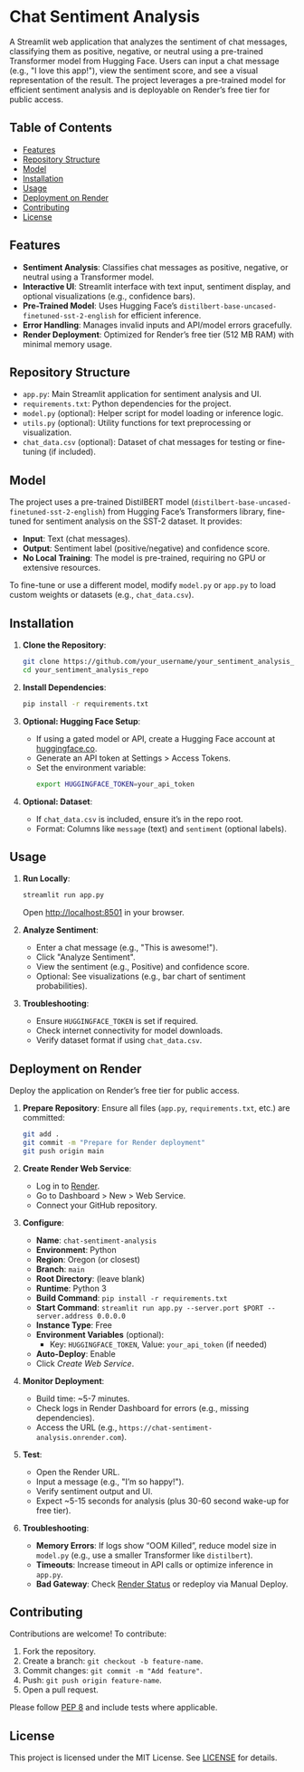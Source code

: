 # Chat Sentiment Analysis

A Streamlit web application that analyzes the sentiment of chat messages, classifying them as positive, negative, or neutral using a pre-trained Transformer model from Hugging Face. Users can input a chat message (e.g., "I love this app!"), view the sentiment score, and see a visual representation of the result. The project leverages a pre-trained model for efficient sentiment analysis and is deployable on Render’s free tier for public access.

## Table of Contents
- [Features](#features)
- [Repository Structure](#repository-structure)
- [Model](#model)
- [Installation](#installation)
- [Usage](#usage)
- [Deployment on Render](#deployment-on-render)
- [Contributing](#contributing)
- [License](#license)

## Features
- **Sentiment Analysis**: Classifies chat messages as positive, negative, or neutral using a Transformer model.
- **Interactive UI**: Streamlit interface with text input, sentiment display, and optional visualizations (e.g., confidence bars).
- **Pre-Trained Model**: Uses Hugging Face’s `distilbert-base-uncased-finetuned-sst-2-english` for efficient inference.
- **Error Handling**: Manages invalid inputs and API/model errors gracefully.
- **Render Deployment**: Optimized for Render’s free tier (512 MB RAM) with minimal memory usage.

## Repository Structure
- `app.py`: Main Streamlit application for sentiment analysis and UI.
- `requirements.txt`: Python dependencies for the project.
- `model.py` (optional): Helper script for model loading or inference logic.
- `utils.py` (optional): Utility functions for text preprocessing or visualization.
- `chat_data.csv` (optional): Dataset of chat messages for testing or fine-tuning (if included).

## Model
The project uses a pre-trained DistilBERT model (`distilbert-base-uncased-finetuned-sst-2-english`) from Hugging Face’s Transformers library, fine-tuned for sentiment analysis on the SST-2 dataset. It provides:
- **Input**: Text (chat messages).
- **Output**: Sentiment label (positive/negative) and confidence score.
- **No Local Training**: The model is pre-trained, requiring no GPU or extensive resources.

To fine-tune or use a different model, modify `model.py` or `app.py` to load custom weights or datasets (e.g., `chat_data.csv`).

## Installation
1. **Clone the Repository**:
   ```bash
   git clone https://github.com/your_username/your_sentiment_analysis_repo.git
   cd your_sentiment_analysis_repo
   ```

2. **Install Dependencies**:
   ```bash
   pip install -r requirements.txt
   ```

3. **Optional: Hugging Face Setup**:
   - If using a gated model or API, create a Hugging Face account at [huggingface.co](https://huggingface.co).
   - Generate an API token at Settings > Access Tokens.
   - Set the environment variable:
     ```bash
     export HUGGINGFACE_TOKEN=your_api_token
     ```

4. **Optional: Dataset**:
   - If `chat_data.csv` is included, ensure it’s in the repo root.
   - Format: Columns like `message` (text) and `sentiment` (optional labels).

## Usage
1. **Run Locally**:
   ```bash
   streamlit run app.py
   ```
   Open [http://localhost:8501](http://localhost:8501) in your browser.

2. **Analyze Sentiment**:
   - Enter a chat message (e.g., "This is awesome!").
   - Click "Analyze Sentiment".
   - View the sentiment (e.g., Positive) and confidence score.
   - Optional: See visualizations (e.g., bar chart of sentiment probabilities).

3. **Troubleshooting**:
   - Ensure `HUGGINGFACE_TOKEN` is set if required.
   - Check internet connectivity for model downloads.
   - Verify dataset format if using `chat_data.csv`.

## Deployment on Render
Deploy the application on Render’s free tier for public access.

1. **Prepare Repository**:
   Ensure all files (`app.py`, `requirements.txt`, etc.) are committed:
   ```bash
   git add .
   git commit -m "Prepare for Render deployment"
   git push origin main
   ```

2. **Create Render Web Service**:
   - Log in to [Render](https://render.com).
   - Go to Dashboard > New > Web Service.
   - Connect your GitHub repository.

3. **Configure**:
   - **Name**: `chat-sentiment-analysis`
   - **Environment**: Python
   - **Region**: Oregon (or closest)
   - **Branch**: `main`
   - **Root Directory**: (leave blank)
   - **Runtime**: Python 3
   - **Build Command**: `pip install -r requirements.txt`
   - **Start Command**: `streamlit run app.py --server.port $PORT --server.address 0.0.0.0`
   - **Instance Type**: Free
   - **Environment Variables** (optional):
     - Key: `HUGGINGFACE_TOKEN`, Value: `your_api_token` (if needed)
   - **Auto-Deploy**: Enable
   - Click *Create Web Service*.

4. **Monitor Deployment**:
   - Build time: ~5-7 minutes.
   - Check logs in Render Dashboard for errors (e.g., missing dependencies).
   - Access the URL (e.g., `https://chat-sentiment-analysis.onrender.com`).

5. **Test**:
   - Open the Render URL.
   - Input a message (e.g., "I’m so happy!").
   - Verify sentiment output and UI.
   - Expect ~5-15 seconds for analysis (plus 30-60 second wake-up for free tier).

6. **Troubleshooting**:
   - **Memory Errors**: If logs show “OOM Killed”, reduce model size in `model.py` (e.g., use a smaller Transformer like `distilbert`).
   - **Timeouts**: Increase timeout in API calls or optimize inference in `app.py`.
   - **Bad Gateway**: Check [Render Status](https://status.render.com) or redeploy via Manual Deploy.

## Contributing
Contributions are welcome! To contribute:
1. Fork the repository.
2. Create a branch: `git checkout -b feature-name`.
3. Commit changes: `git commit -m "Add feature"`.
4. Push: `git push origin feature-name`.
5. Open a pull request.

Please follow [PEP 8](https://www.python.org/dev/peps/pep-0008/) and include tests where applicable.

## License
This project is licensed under the MIT License. See [LICENSE](LICENSE) for details.
